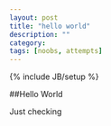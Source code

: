 ```yaml
---
layout: post
title: "hello world"
description: ""
category: 
tags: [noobs, attempts]
---
```

{% include JB/setup %}

##Hello World

Just checking
